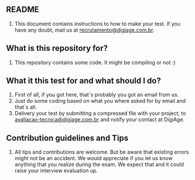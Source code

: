 ## README
1. This document contains instructions to how to make your test. If you have any doubt, mail us at recrutamento@digiage.com.br.

## What is this repository for?
1. This repository contains some code. It might be compiling or not :)

## What it this test for and what should I do?
1. First of all, if you got here, that´s probably you got an email from us.
2. Just do some coding based on what you where asked for by email and that´s all.
3. Delivery your test by submitting a compressed file with your project, to avaliacao-tecnica@digiage.com.br and notify your contact at DigiAge.

## Contribution guidelines and Tips
1. All tips and contributions are welcome. But be aware that existing errors might not be an accident. We would appreciate if you let us know anything that you realize during the exam. We expect that and it could raise your interview evaluation up.
